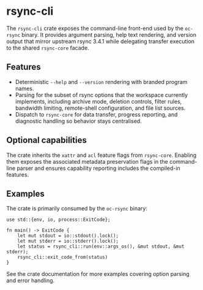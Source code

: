 # rsync-cli

The `rsync-cli` crate exposes the command-line front-end used by the
`oc-rsync` binary. It provides argument parsing, help text rendering, and
version output that mirror upstream rsync 3.4.1 while delegating transfer
execution to the shared `rsync-core` facade.

## Features

- Deterministic `--help` and `--version` rendering with branded program
  names.
- Parsing for the subset of rsync options that the workspace currently
  implements, including archive mode, deletion controls, filter rules,
  bandwidth limiting, remote-shell configuration, and file list sources.
- Dispatch to `rsync-core` for data transfer, progress reporting, and
  diagnostic handling so behavior stays centralised.

## Optional capabilities

The crate inherits the `xattr` and `acl` feature flags from `rsync-core`.
Enabling them exposes the associated metadata preservation flags in the
command-line parser and ensures capability reporting includes the
compiled-in features.

## Examples

The crate is primarily consumed by the `oc-rsync` binary:

```rust,no_run
use std::{env, io, process::ExitCode};

fn main() -> ExitCode {
    let mut stdout = io::stdout().lock();
    let mut stderr = io::stderr().lock();
    let status = rsync_cli::run(env::args_os(), &mut stdout, &mut stderr);
    rsync_cli::exit_code_from(status)
}
```

See the crate documentation for more examples covering option parsing and
error handling.
